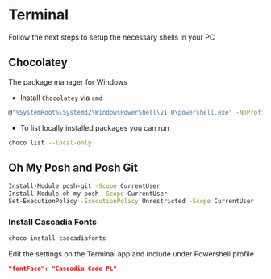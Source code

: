 # Terminal

Follow the next steps to setup the necessary shells in your PC

## Chocolatey

The package manager for Windows

- Install `Chocolatey` via `cmd`

```bash
@"%SystemRoot%\System32\WindowsPowerShell\v1.0\powershell.exe" -NoProfile -InputFormat None -ExecutionPolicy Bypass -Command "iex ((New-Object System.Net.WebClient).DownloadString('https://chocolatey.org/install.ps1'))" && SET "PATH=%PATH%;%ALLUSERSPROFILE%\chocolatey\bin"
```

- To list locally installed packages you can run

```bash
choco list --local-only
```

## Oh My Posh and Posh Git

```bash
Install-Module posh-git -Scope CurrentUser
Install-Module oh-my-posh -Scope CurrentUser
Set-ExecutionPolicy -ExecutionPolicy Unrestricted -Scope CurrentUser
```

### Install Cascadia Fonts

```bash
choco install cascadiafonts
```

Edit the settings on the Terminal app and include under Powershell profile

```json
"fontFace": "Cascadia Code PL"
```
